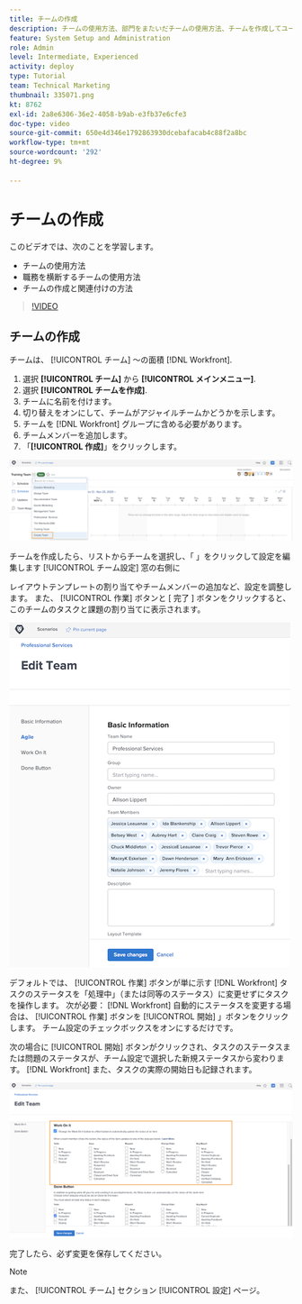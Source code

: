 ```yaml
---
title: チームの作成
description: チームの使用方法、部門をまたいだチームの使用方法、チームを作成してユーザーを整理し権限を付与する方法について説明します。
feature: System Setup and Administration
role: Admin
level: Intermediate, Experienced
activity: deploy
type: Tutorial
team: Technical Marketing
thumbnail: 335071.png
kt: 8762
exl-id: 2a8e6306-36e2-4058-b9ab-e3fb37e6cfe3
doc-type: video
source-git-commit: 650e4d346e1792863930dcebafacab4c88f2a8bc
workflow-type: tm+mt
source-wordcount: '292'
ht-degree: 9%

---
```


# チームの作成

このビデオでは、次のことを学習します。

* チームの使用方法
* 職務を横断するチームの使用方法
* チームの作成と関連付けの方法

>[!VIDEO](https://video.tv.adobe.com/v/335071/?quality=12&learn=on)

## チームの作成

チームは、 [!UICONTROL チーム] ～の面積 [!DNL Workfront].

1. 選択 **[!UICONTROL チーム]** から **[!UICONTROL メインメニュー]**.
1. 選択 **[!UICONTROL チームを作成]**.
1. チームに名前を付けます。
1. 切り替えをオンにして、チームがアジャイルチームかどうかを示します。
1. チームを [!DNL Workfront] グループに含める必要があります。
1. チームメンバーを追加します。
1. 「**[!UICONTROL 作成]**」をクリックします。

![[ チーム ] メニュー [] [!UICONTROL チーム] ページ](assets/admin-fund-create-team.png)

チームを作成したら、リストからチームを選択し、「 」をクリックして設定を編集します [!UICONTROL チーム設定] 窓の右側に

レイアウトテンプレートの割り当てやチームメンバーの追加など、設定を調整します。 また、 [!UICONTROL 作業] ボタンと [ 完了 ] ボタンをクリックすると、このチームのタスクと課題の割り当てに表示されます。

![[!UICONTROL チームの編集] window](assets/admin-fund-team-settings.png)

デフォルトでは、 [!UICONTROL 作業] ボタンが単に示す [!DNL Workfront] タスクのステータスを「処理中」（または同等のステータス）に変更せずにタスクを操作します。 次が必要： [!DNL Workfront] 自動的にステータスを変更する場合は、 [!UICONTROL 作業] ボタンを [!UICONTROL 開始] 」ボタンをクリックします。 チーム設定のチェックボックスをオンにするだけです。

次の場合に [!UICONTROL 開始] ボタンがクリックされ、タスクのステータスまたは問題のステータスが、チーム設定で選択した新規ステータスから変わります。 [!DNL Workfront] また、タスクの実際の開始日も記録されます。

![[!UICONTROL 作業] セクション [!UICONTROL チームの編集] window](assets/admin-fund-start-button-team.png)

完了したら、必ず変更を保存してください。


>[!NOTE]
>
>また、 [!UICONTROL チーム] セクション [!UICONTROL 設定] ページ。

<!---
learn more URLs
Create a team
Work On It and Done button overview
--->
